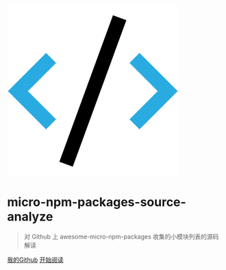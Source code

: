 ![logo](_media/code.svg)

#  micro-npm-packages-source-analyze

> 对 Github 上 awesome-micro-npm-packages 收集的小模块列表的源码解读

[我的Github](https://github.com/crper)
[开始阅读](#README)
